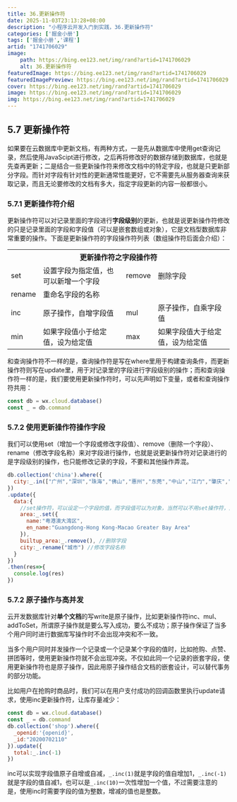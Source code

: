 ```yaml
---
title: 36.更新操作符
date: 2025-11-03T23:13:28+08:00
description: "小程序云开发入门到实践，36.更新操作符"
categories: ['掘金小册']
tags: ['掘金小册','课程']
artid: "1741706029"
image:
    path: https://bing.ee123.net/img/rand?artid=1741706029
    alt: 36.更新操作符
featuredImage: https://bing.ee123.net/img/rand?artid=1741706029
featuredImagePreview: https://bing.ee123.net/img/rand?artid=1741706029
cover: https://bing.ee123.net/img/rand?artid=1741706029
image: https://bing.ee123.net/img/rand?artid=1741706029
img: https://bing.ee123.net/img/rand?artid=1741706029
---
```


## 5.7 更新操作符
如果要在云数据库中更新文档，有两种方式，一是先从数据库中使用get查询记录，然后使用JavaScipt进行修改，之后再将修改好的数据存储到数据库，也就是先查再更新；二是结合一些更新操作符来修改文档中的特定字段，也就是只更新部分字段。而针对字段有针对性的更新通常性能更好，它不需要先从服务器查询来获取记录，而且无论要修改的文档有多大，指定字段更新的内容一般都很小。

### 5.7.1 更新操作符介绍
更新操作符可以对记录里面的字段进行**字段级别**的更新，也就是说更新操作符修改的只是记录里面的字段和字段值（可以是嵌套数组或对象），它是文档型数据库非常重要的操作。下面是更新操作符的字段操作符列表（数组操作符后面会介绍）：
<table class="table table-bordered table-striped">
<th style="text-align: center;" colspan="4">更新操作符之字段操作符</th>
</tr>
<tr><td>set</td><td>设置字段为指定值，也可以新增一个字段</td><td>remove</td><td>删除字段</td></tr>
<tr><td>rename</td><td>重命名字段的名称</td><td></td><td></td></tr>
<tr><td>inc</td><td>原子操作，自增字段值</td><td>mul</td><td>原子操作，自乘字段值</td></tr>
<tr><td>min</td><td>如果字段值小于给定值，设为给定值</td><td>max</td><td>如果字段值大于给定值，设为给定值</td></tr>
</tbody>
</table>

和查询操作符不一样的是，查询操作符是写在where里用于构建查询条件，而更新操作符则写在update里，用于对记录里的字段进行字段级别的操作；而和查询操作符一样的是，我们要使用更新操作符时，可以先声明如下变量，或者和查询操作符共用：
```javascript
const db = wx.cloud.database()
const _ = db.command
```

### 5.7.2 使用更新操作符操作字段
我们可以使用set（增加一个字段或修改字段值）、remove（删除一个字段）、rename（修改字段名称）来对字段进行操作，也就是说更新操作符对记录进行的是字段级别的操作，也只能修改记录的字段，不要和其他操作弄混。
```javascript
db.collection('china').where({
  city:_.in(["广州","深圳","珠海","佛山","惠州","东莞","中山","江门","肇庆","香港","澳门"])
})
.update({
  data:{
    //set操作符，可以设定一个字段的值，而字段值可以为对象，当然可以不用set操作符，直接赋值一个对象给字段
    area:_.set({    
      name:"粤港澳大湾区",
      en_name:"Guangdong-Hong Kong-Macao Greater Bay Area"
    }),
    builtup_area:_.remove(), //删除字段
    city:_.rename("城市") //修改字段名称
  }
})
.then(res=>{
  console.log(res)
})
```

### 5.7.2 原子操作与高并发
云开发数据库针对**单个文档**的写write是原子操作，比如更新操作符inc、mul、addToSet，所谓原子操作就是要么写入成功，要么不成功；原子操作保证了当多个用户同时进行数据库写操作时不会出现冲突和不一致。

当多个用户同时并发操作一个记录或一个记录某个字段的值时，比如抢购、点赞、拼团等时，使用更新操作符就不会出现冲突。不仅如此同一个记录的嵌套字段，使用更新操作符也是原子操作，因此用原子操作结合文档的嵌套设计，可以替代事务的部分功能。

比如用户在抢购时商品时，我们可以在用户支付成功的回调函数里执行update请求，使用inc更新操作符，让库存量减少：
```javascript
const db = wx.cloud.database()
const _ = db.command
db.collection('shop').where({
  _openid:'{openid}',
  _id:"20200702110"
}).update({
  total:_.inc(-1) 
})
```
inc可以实现字段值原子自增或自减，`_.inc(1)`就是字段的值自增加1，`_.inc(-1)`就是字段的值自减1，也可以是`_.inc(10)`一次性增加一个值，不过需要注意的是，使用inc时需要字段的值为整数，增减的值也是整数。